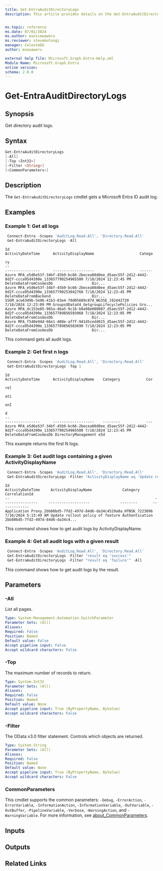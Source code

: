 ```yaml
---
title: Get-EntraAuditDirectoryLogs
description: This article provides details on the Get-EntraAuditDirectoryLogs command.


ms.topic: reference
ms.date: 07/01/2024
ms.author: eunicewaweru
ms.reviewer: stevemutungi
manager: CelesteDG
author: msewaweru

external help file: Microsoft.Graph.Entra-Help.xml
Module Name: Microsoft.Graph.Entra
online version:
schema: 2.0.0
---
```


# Get-EntraAuditDirectoryLogs

## Synopsis

Get directory audit logs.

## Syntax

```powershell
Get-EntraAuditDirectoryLogs 
[-All] 
[-Top <Int32>] 
[-Filter <String>] 
[<CommonParameters>]
```

## Description

The `Get-EntraAuditDirectoryLogs` cmdlet gets a Microsoft Entra ID audit log.

## Examples

### Example 1: Get all logs

```powershell
 Connect-Entra -Scopes 'AuditLog.Read.All', 'Directory.Read.All'
 Get-EntraAuditDirectoryLogs -All  
```

```Output
Id                                                                                                     ActivityDateTime      ActivityDisplayName                     Catego
                                                                                                                                                                     ry
--                                                                                                     ----------------      -------------------                     ------
Azure MFA_e5d6e53f-34bf-45b9-bc66-2becea08d0ee_d5aec55f-2d12-4442-8d2f-ccca95d4390e_133657790254965500 7/18/2024 12:23:45 PM DeleteDataFromCosmosDb                  Dir...
Azure MFA_e5d6e53f-34bf-45b9-bc66-2becea08d0ee_d5aec55f-2d12-4442-8d2f-ccca95d4390e_133657790253042760 7/18/2024 12:23:45 PM DeleteDataFromBackend                   Dir...
SSGM_ace6349b-5e96-41b3-83e4-70d05689c87d_WG3SE_192442720                                              7/18/2024 12:23:09 PM GroupsODataV4_GetgroupLifecyclePolicies Gro...
Azure MFA_dc153e85-965a-46a5-9c16-b8a98e080887_d5aec55f-2d12-4442-8d2f-ccca95d4390e_133657789856593960 7/18/2024 12:23:05 PM DeleteDataFromCosmosDb                  Dir...
Azure MFA_f540e94d-66e1-488e-af7f-941d5cedd815_d5aec55f-2d12-4442-8d2f-ccca95d4390e_133657789856583690 7/18/2024 12:23:05 PM DeleteDataFromCosmosDb                  Dir...
```

This command gets all audit logs.

### Example 2: Get first n logs

```powershell
 Connect-Entra -Scopes 'AuditLog.Read.All', 'Directory.Read.All'
 Get-EntraAuditDirectoryLogs -Top 1
```

```Output
Id                                                                                                     ActivityDateTime      ActivityDisplayName    Category            Cor
                                                                                                                                                                        rel
                                                                                                                                                                        ati
                                                                                                                                                                        onI
                                                                                                                                                                        d
--                                                                                                     ----------------      -------------------    --------            ---
Azure MFA_e5d6e53f-34bf-45b9-bc66-2becea08d0ee_d5aec55f-2d12-4442-8d2f-ccca95d4390e_133657790254965500 7/18/2024 12:23:45 PM DeleteDataFromCosmosDb DirectoryManagement e5d
```

This example returns the first N logs.

### Example 3: Get audit logs containing a given ActivityDisplayName

```powershell
 Connect-Entra -Scopes 'AuditLog.Read.All', 'Directory.Read.All'
 Get-EntraAuditDirectoryLogs -Filter "ActivityDisplayName eq 'Update rollout policy of feature'" -Top 1
```

```Output
Id                                                                   ActivityDateTime     ActivityDisplayName              Category       CorrelationId
--                                                                   ----------------     -------------------              --------       -------------
Application Proxy_2bb80bd5-7fd2-497d-84d6-da34c4529a8a_HTNSK_7223096 7/16/2024 5:13:49 AM Update rollout policy of feature Authentication 2bb80bd5-7fd2-497d-84d6-da34c4...
```

This command shows how to get audit logs by ActivityDisplayName.

### Example 4: Get all audit logs with a given result

```powershell
 Connect-Entra -Scopes 'AuditLog.Read.All', 'Directory.Read.All'
 Get-EntraAuditDirectoryLogs -Filter "result eq 'success'"
 Get-EntraAuditDirectoryLogs -Filter "result eq 'failure'" -All
```

This command shows how to get audit logs by the result.

## Parameters

### -All

List all pages.

```yaml
Type: System.Management.Automation.SwitchParameter
Parameter Sets: (All)
Aliases:
Required: False
Position: Named
Default value: False
Accept pipeline input: False
Accept wildcard characters: False
```

### -Top

The maximum number of records to return.

```yaml
Type: System.Int32
Parameter Sets: (All)
Aliases:
Required: False
Position: Named
Default value: None
Accept pipeline input: True (ByPropertyName, ByValue)
Accept wildcard characters: False
```

### -Filter

The OData v3.0 filter statement.
Controls which objects are returned.

```yaml
Type: System.String
Parameter Sets: (All)
Aliases:
Required: False
Position: Named
Default value: None
Accept pipeline input: True (ByPropertyName, ByValue)
Accept wildcard characters: False
```

### CommonParameters

This cmdlet supports the common parameters: `-Debug`, `-ErrorAction`, `-ErrorVariable`, `-InformationAction`, `-InformationVariable`, `-OutVariable`, `-OutBuffer`, `-PipelineVariable`, `-Verbose`, `-WarningAction`, and `-WarningVariable`. For more information, see [about_CommonParameters](https://go.microsoft.com/fwlink/?LinkID=113216).

## Inputs

## Outputs

## Related Links
